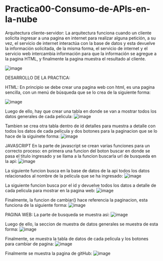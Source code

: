 # Practica00-Consumo-de-APIs-en-la-nube

Arquitectura cliente-servidor:
La arquitectura funciona cuando un cliente solicita ingresar a una pagina en internet para realizar alguna petición, a su vez, el servicio de internet interactúa con la base de datos y esta devuelve la información solicitada, de la misma forma, el servicio de internet y el servicio web intercambia información para que la información se agregue a la pagina HTML, y finalmente la pagina muestra el resultado al cliente.

![image](https://user-images.githubusercontent.com/34308601/79171868-c58c9280-7db8-11ea-9db7-066c7428fed4.png)

DESARROLLO DE LA PRACTICA:

HTML:
En principio se debe crear una pagina web con html, es una pagina sencilla, con un menú de búsqueda que se lo crea de la siguiente forma:

![image](https://user-images.githubusercontent.com/34308601/79141663-e389d100-7d7f-11ea-9b97-158f0bb1d1b8.png)

Luego de ello, hay que crear una tabla en donde se van a mostrar todos los datos generales de                              cada pelicula:
![image](https://user-images.githubusercontent.com/34308601/79141676-e8e71b80-7d7f-11ea-99bf-ef8c45dbba70.png)

Tambien se crea otra tabla dentro de id detalles para muestra a detalle con todos los datos de cada pelicula y dos botones para la paginacion que se lo hace de la siguinete forma:
![image](https://user-images.githubusercontent.com/34308601/79141690-edabcf80-7d7f-11ea-925e-04ee9d71c1e9.png)

JAVASCRIPT
En la parte de javascript se crean varias funciones para un correcto proceso: en primera una funcion del boton buscar en donde se pasa el titulo ingresado y se llama a la funcion buscarla url de busqueda en la api:
![image](https://user-images.githubusercontent.com/34308601/79141702-f00e2980-7d7f-11ea-8463-d088b24d07da.png)

La siguiente funcion busca en la base de datos de la api todos los datos relacionados al nombre de la pelicula que se ha ingresado:
![image](https://user-images.githubusercontent.com/34308601/79141716-f43a4700-7d7f-11ea-8ca7-66e45a2a4cad.png)

La siguiente funcion busca por el id y devuelve todos los datos a detalle de cada pelicula para mostrar en la pagina web:
![image](https://user-images.githubusercontent.com/34308601/79141720-f7cdce00-7d7f-11ea-8c4a-101f6a3d10ac.png)

Finalmente, la funcion de cambiar() hace referencia  la paginacion, esta funciona de la siguiente forma:
![image](https://user-images.githubusercontent.com/34308601/79141730-fbf9eb80-7d7f-11ea-9001-b563c116cb36.png)

PAGINA WEB:
La parte de busqueda se muestra asi:
![image](https://user-images.githubusercontent.com/34308601/79141740-01efcc80-7d80-11ea-9819-16a50b15cbbb.png)

Luego de ello, la seccion de muestra de datos generales se muestra de esta forma:
![image](https://user-images.githubusercontent.com/34308601/79141751-05835380-7d80-11ea-8170-3a7b087d9d02.png)

Finalmente, se muestra la tabla de datos de cada pelicula y los botones para cambiar de pagina:
![image](https://user-images.githubusercontent.com/34308601/79141759-09af7100-7d80-11ea-83e6-5125826b0e55.png)

Finalmente se muestra la pagina de gitHub:
![image](https://user-images.githubusercontent.com/34308601/79141771-0ddb8e80-7d80-11ea-95fa-833555bf6410.png)
